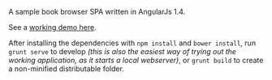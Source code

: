 A sample book browser SPA written in AngularJs 1.4.

See a [working demo here](http://ditam.github.io/demos/bookBrowser/index.html).

After installing the dependencies with `npm install` and `bower install`, run `grunt serve` to develop *(this is also the easiest way of trying out the working application, as it starts a local webserver)*, or `grunt build` to create a non-minified distributable folder.
